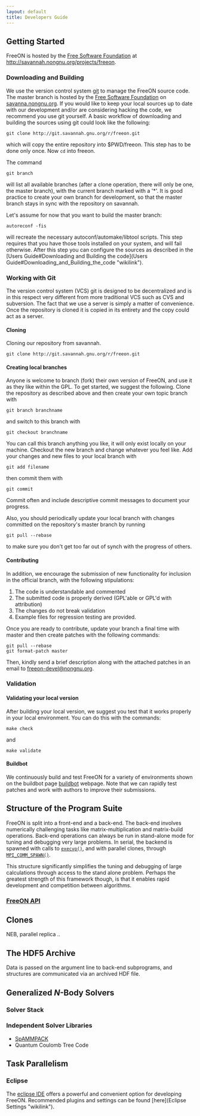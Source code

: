 ```yaml
---
layout: default
title: Developers Guide
---
```


Getting Started
---------------

FreeON is hosted by the [Free Software Foundation](http://www.fsf.org/) at [<http://savannah.nongnu.org/projects/freeon>](http://savannah.nongnu.org/projects/freeon).

### Downloading and Building

We use the version control system [git](http://git-scm.com) to manage the FreeON source code. The master branch is hosted by the [Free Software Foundation](http://fsf.org) on [savanna.nongnu.org](http://savannah.nongnu.org/projects/freeon). If you would like to keep your local sources up to date with our development and/or are considering hacking the code, we recommend you use git yourself. A basic workflow of downloading and building the sources using git could look like the following:

    git clone http://git.savannah.gnu.org/r/freeon.git

which will copy the entire repository into \$PWD/freeon. This step has to be done only once. Now `cd` into freeon.

The command

    git branch

will list all available branches (after a clone operation, there will only be one, the master branch), with the current branch marked with a '\*'. It is good practice to create your own branch for development, so that the master branch stays in sync with the repository on savannah.

Let's assume for now that you want to build the master branch:

    autoreconf -fis

will recreate the necessary autoconf/automake/libtool scripts. This step requires that you have those tools installed on your system, and will fail otherwise. After this step you can configure the sources as described in the [Users Guide\#Downloading and Building the code](Users Guide#Downloading_and_Building_the_code "wikilink").

### Working with Git

The version control system (VCS) git is designed to be decentralized and is in this respect very different from more traditional VCS such as CVS and subversion. The fact that we use a server is simply a matter of convenience. Once the repository is cloned it is copied in its entirety and the copy could act as a server.

#### Cloning

Cloning our repository from savannah.

    git clone http://git.savannah.gnu.org/r/freeon.git

#### Creating local branches

Anyone is welcome to branch (fork) their own version of FreeON, and use it as they like within the GPL. To get started, we suggest the following. Clone the repository as described above and then create your own topic branch with

    git branch branchname

and switch to this branch with

    git checkout branchname

You can call this branch anything you like, it will only exist locally on your machine. Checkout the new branch and change whatever you feel like. Add your changes and new files to your local branch with

    git add filename

then commit them with

    git commit

Commit often and include descriptive commit messages to document your progress.

Also, you should periodically update your local branch with changes committed on the repository's master branch by running

    git pull --rebase

to make sure you don't get too far out of synch with the progress of others.

#### Contributing

In addition, we encourage the submission of new functionality for inclusion in the official branch, with the following stipulations:

1.  The code is understandable and commented
2.  The submitted code is properly derived (GPL'able or GPL'd with attribution)
3.  The changes do not break validation
4.  Example files for regression testing are provided.

Once you are ready to contribute, update your branch a final time with master and then create patches with the following commands:

    git pull --rebase
    git format-patch master

Then, kindly send a brief description along with the attached patches in an email to <freeon-devel@nongnu.org>.

### Validation

#### Validating your local version

After building your local version, we suggest you test that it works properly in your local environment. You can do this with the commands:

    make check

and

    make validate

#### Buildbot

We continuously build and test FreeON for a variety of environments shown on the buildbot page [buildbot](http://www.freeon.org:8010) webpage. Note that we can rapidly test patches and work with authors to improve their submissions.

Structure of the Program Suite
------------------------------

FreeON is split into a front-end and a back-end. The back-end involves numerically challenging tasks like matrix-multiplication and matrix-build operations. Back-end operations can always be run in stand-alone mode for tuning and debugging very large problems. In serial, the backend is spawned with calls to [`execvp()`](http://linux.die.net/man/3/execvp), and with parallel clones, through [`MPI_COMM_SPAWN()`](http://linux.die.net/man/3/mpi_comm_spawn).

This structure significantly simplifies the tuning and debugging of large calculations through access to the stand alone problem. Perhaps the greatest strength of this framework though, is that it enables rapid development and competition between algorithms.

### [FreeON API](http://www.freeon.org/FreeON_API)

Clones
------

NEB, parallel replica ..

The HDF5 Archive
----------------

Data is passed on the argument line to back-end subprograms, and structures are communicated via an archived HDF file.

Generalized *N*-Body Solvers
----------------------------

### Solver Stack

### Independent Solver Libraries

-   [SpAMMPACK](SpAMMPACK "wikilink")
-   Quantum Coulomb Tree Code

Task Parallelism
----------------

### Eclipse

The [eclipse IDE](http://www.eclipse.org/) offers a powerful and convenient option for developing FreeON. Recommended plugins and settings can be found [here](Eclipse Settings "wikilink").
